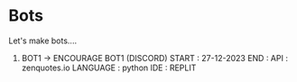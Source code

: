 # Bots
Let's make bots....

1. BOT1 -> ENCOURAGE BOT1 (DISCORD)
    START : 27-12-2023
    END :
    API : zenquotes.io
    LANGUAGE : python
    IDE : REPLIT
